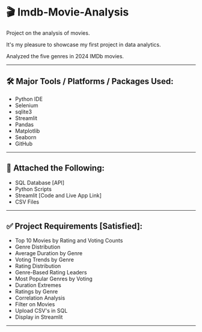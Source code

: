 # 🎬 Imdb-Movie-Analysis

Project on the analysis of movies.

It's my pleasure to showcase my first project in data analytics.

Analyzed the five genres in 2024 IMDb movies.

---

## 🛠️ Major Tools / Platforms / Packages Used:

- Python IDE  
- Selenium  
- sqlite3  
- Streamlit  
- Pandas  
- Matplotlib  
- Seaborn  
- GitHub  

---

## 📎 Attached the Following:

- SQL Database [API]  
- Python Scripts  
- Streamlit [Code and Live App Link]  
- CSV Files  

---

## ✅ Project Requirements [Satisfied]:

- Top 10 Movies by Rating and Voting Counts  
- Genre Distribution  
- Average Duration by Genre  
- Voting Trends by Genre  
- Rating Distribution  
- Genre-Based Rating Leaders  
- Most Popular Genres by Voting  
- Duration Extremes  
- Ratings by Genre  
- Correlation Analysis  
- Filter on Movies  
- Upload CSV's in SQL  
- Display in Streamlit  

---




